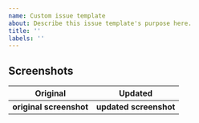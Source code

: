 ```yaml
---
name: Custom issue template
about: Describe this issue template's purpose here.
title: ''
labels: ''
---
```


## Screenshots

 Original           | Updated
 :--------------------: |:--------------------:
 **original screenshot**  | <b>updated screenshot </b> |
